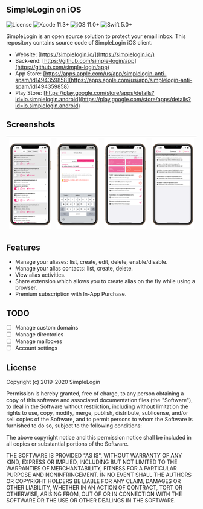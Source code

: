 ## SimpleLogin on iOS
![License](https://img.shields.io/badge/license-MIT%202-blue.svg)
![Xcode 11.3+](https://img.shields.io/badge/Xcode-11.3%2B-blue.svg)
![iOS 11.0+](https://img.shields.io/badge/iOS-11.0%2B-blue.svg)
![Swift 5.0+](https://img.shields.io/badge/Swift-5.0%2B-orange.svg)

SimpleLogin is an open source solution to protect your email inbox. This repository contains source code of SimpleLogin iOS client.

- Website: [https://simplelogin.io/](https://simplelogin.io/)
- Back-end: [https://github.com/simple-login/app](https://github.com/simple-login/app)
- App Store: [https://apps.apple.com/us/app/simplelogin-anti-spam/id1494359858](https://apps.apple.com/us/app/simplelogin-anti-spam/id1494359858)
- Play Store: [https://play.google.com/store/apps/details?id=io.simplelogin.android](https://play.google.com/store/apps/details?id=io.simplelogin.android)

## Screenshots
|<img src="https://raw.githubusercontent.com/ntnhon/TarotCodexPublicImages/master/SL/01-Homepage.png" width="180" />|<img src="https://raw.githubusercontent.com/ntnhon/TarotCodexPublicImages/master/SL/02-Create.png" width="180" />|<img src="https://raw.githubusercontent.com/ntnhon/TarotCodexPublicImages/master/SL/03-Activity.png" width="180" />|<img src="https://raw.githubusercontent.com/ntnhon/TarotCodexPublicImages/master/SL/04-Contact.png" width="180" />|
|----|----|----|----|

## Features
- Manage your aliases: list, create, edit, delete, enable/disable.
- Manage your alias contacts: list, create, delete.
- View alias activities.
- Share extension which allows you to create alias on the fly while using a browser.
- Premium subscription with In-App Purchase.

## TODO
- [ ] Manage custom domains
- [ ] Manage directories
- [ ] Manage mailboxes
- [ ] Account settings

## License
Copyright (c) 2019-2020 SimpleLogin

Permission is hereby granted, free of charge, to any person obtaining a copy
of this software and associated documentation files (the "Software"), to deal
in the Software without restriction, including without limitation the rights
to use, copy, modify, merge, publish, distribute, sublicense, and/or sell
copies of the Software, and to permit persons to whom the Software is
furnished to do so, subject to the following conditions:

The above copyright notice and this permission notice shall be included in all
copies or substantial portions of the Software.

THE SOFTWARE IS PROVIDED "AS IS", WITHOUT WARRANTY OF ANY KIND, EXPRESS OR
IMPLIED, INCLUDING BUT NOT LIMITED TO THE WARRANTIES OF MERCHANTABILITY,
FITNESS FOR A PARTICULAR PURPOSE AND NONINFRINGEMENT. IN NO EVENT SHALL THE
AUTHORS OR COPYRIGHT HOLDERS BE LIABLE FOR ANY CLAIM, DAMAGES OR OTHER
LIABILITY, WHETHER IN AN ACTION OF CONTRACT, TORT OR OTHERWISE, ARISING FROM,
OUT OF OR IN CONNECTION WITH THE SOFTWARE OR THE USE OR OTHER DEALINGS IN THE
SOFTWARE.
